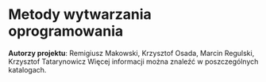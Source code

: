 # Metody wytwarzania oprogramowania
**Autorzy projektu**: Remigiusz Makowski, Krzysztof Osada, Marcin Regulski, Krzysztof Tatarynowicz
Więcej informacji można znaleźć w poszczególnych katalogach.

